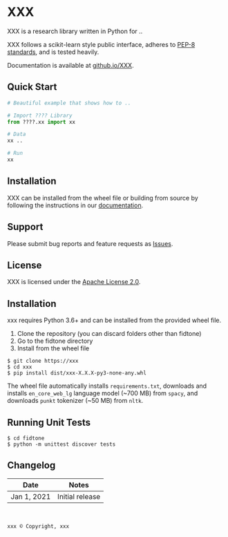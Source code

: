 # XXX

XXX is a research library written in Python for ..

XXX follows a scikit-learn style public interface, adheres to 
[PEP-8 standards](https://www.python.org/dev/peps/pep-0008/), and is tested heavily. 

Documentation is available at 
[github.io/XXX](https://github.io/XXX).

## Quick Start

```python
# Beautiful example that shows how to ..

# Import ???? Library
from ????.xx import xx

# Data
xx .. 

# Run
xx
```


## Installation

XXX can be installed from the wheel file or building from source by following the instructions in 
our [documentation](https://github.io/XXX/installation.html).

## Support

Please submit bug reports and feature requests as [Issues](https://github.com/XXX/issues).

## License

XXX is licensed under the [Apache License 2.0](LICENSE.md).

## Installation
xxx requires Python 3.6+ and can be installed from the provided wheel file.  

1) Clone the repository (you can discard folders other than fidtone)
2) Go to the fidtone directory
3) Install from the wheel file

```
$ git clone https://xxx   
$ cd xxx
$ pip install dist/xxx-X.X.X-py3-none-any.whl
```

The wheel file automatically installs `requirements.txt`, downloads and installs `en_core_web_lg` language model (~700 MB) from `spacy`, 
and downloads `punkt` tokenizer (~50 MB) from `nltk`.


## Running Unit Tests

```
$ cd fidtone
$ python -m unittest discover tests
```


## Changelog

| Date | Notes |
|--------|-------------|
| Jan 1, 2021 | Initial release |

<br>

```
xxx © Copyright, xxx
````

<br>